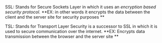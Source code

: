 SSL: Stands for Secure Sockets Layer in which it uses an *encryption based security protocol.*
**EX: in other words it encrypts the data between the client and the server site for security purposes **


TSL: Stands for Transport Layer Security is a successor to SSL in which it is used to secure communication over the internet.
**EX: Encrypts data transmission between the browser and the server site **